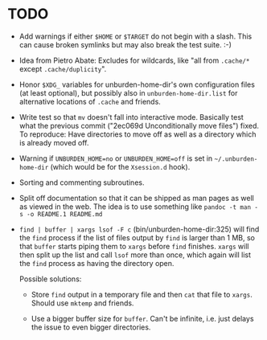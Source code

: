 TODO
====

* Add warnings if either `$HOME` or `$TARGET` do not begin with a
  slash. This can cause broken symlinks but may also break the test
  suite. :-)

* Idea from Pietro Abate: Excludes for wildcards, like "all from
  `.cache/*` except `.cache/duplicity`".

* Honor `$XDG_` variables for unburden-home-dir's own configuration
  files (at least optional), but possibly also in
  `unburden-home-dir.list` for alternative locations of `.cache` and
  friends.

* Write test so that `mv` doesn't fall into interactive mode. Basically
  test what the previous commit ("2ec069d Unconditionally move files")
  fixed. To reproduce: Have directories to move off as well as a
  directory which is already moved off.

* Warning if `UNBURDEN_HOME=no` or `UNBURDEN_HOME=off` is set in
  `~/.unburden-home-dir` (which would be for the `Xsession.d` hook).

* Sorting and commenting subroutines.

* Split off documentation so that it can be shipped as man pages as
  well as viewed in the web. The idea is to use something like `pandoc
  -t man -s -o README.1 README.md`

* `find | buffer | xargs lsof -F c` (bin/unburden-home-dir:325) will
  find the `find` process if the list of files output by `find` is
  larger than 1 MB, so that `buffer` starts piping them to `xargs`
  before `find` finishes. `xargs` will then split up the list and call
  `lsof` more than once, which again will list the `find` process as
  having the directory open.

  Possible solutions:

  * Store `find` output in a temporary file and then `cat` that file
    to `xargs`. Should use `mktemp` and friends.

  * Use a bigger buffer size for `buffer`. Can't be infinite,
    i.e. just delays the issue to even bigger directories.
